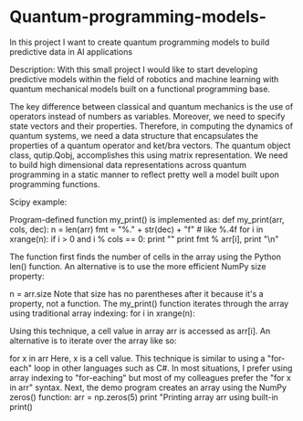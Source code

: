 # Quantum-programming-models-
In this project I want to create quantum programming models to build predictive data in  AI applications

Description:
With this small project I would like to start developing predictive models within the field of robotics and machine learning with quantum mechanical models built on a functional programming base.

The key difference between classical and quantum mechanics is the use of operators instead of numbers as variables. Moreover, we need to specify state vectors and their properties. Therefore, in computing the dynamics of quantum systems, we need a data structure that encapsulates the properties of a quantum operator and ket/bra vectors. The quantum object class, qutip.Qobj, accomplishes this using matrix representation. We need to build high dimensional data representations across quantum programming
in a static manner to reflect pretty well a model built upon programming functions.

Scipy example:

Program-defined function my_print() is implemented as:
def my_print(arr, cols, dec):
 n = len(arr)
 fmt = "%." + str(dec) + "f" # like %.4f
 for i in xrange(n):
 if i > 0 and i % cols == 0:
 print ""
 print fmt % arr[i],
 print "\n"

The function first finds the number of cells in the array using the Python len() function. An 
alternative is to use the more efficient NumPy size property:

n = arr.size
Note that size has no parentheses after it because it's a property, not a function. The 
my_print() function iterates through the array using traditional array indexing:
for i in xrange(n):

Using this technique, a cell value in array arr is accessed as arr[i]. An alternative is to iterate 
over the array like so:

for x in arr
Here, x is a cell value. This technique is similar to using a "for-each" loop in other languages 
such as C#. In most situations, I prefer using array indexing to "for-eaching" but most of my 
colleagues prefer the "for x in arr" syntax.
Next, the demo program creates an array using the NumPy zeros() function:
arr = np.zeros(5)
print "Printing array arr using built-in print() 
